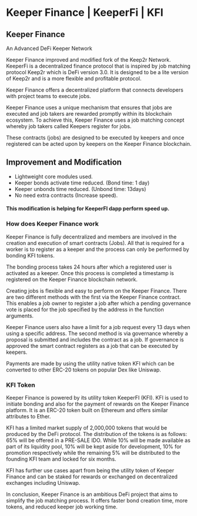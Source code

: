 # Keeper Finance | KeeperFi | KFI


## Keeper Finance
An Advanced DeFi Keeper Network

Keeper Finance improved and modified fork of the Keep2r Network. KeeperFi is a decentralized finance protocol that is inspired by job matching protocol Keep2r which is DeFi version 3.0. It is designed to be a lite version of Keep2r and is a more flexible and profitable protocol.  

Keeper Finance offers a decentralized platform that connects developers with project teams to execute jobs.

Keeper Finance uses a unique mechanism that ensures that jobs are executed and job takers are rewarded promptly within its blockchain ecosystem. To achieve this, Keeper Finance uses a job matching concept whereby job takers called Keepers register for jobs.

These contracts (jobs) are designed to be executed by keepers and once registered can be acted upon by keepers on the Keeper Finance blockchain.


## Improvement and Modification

* Lightweight core modules used.
* Keeper bonds activate time reduced. (Bond time: 1 day)
* Keeper unbonds time reduced. (Unbond time: 13days)
* No need extra contracts (Increase speed).

#### This modification is helping for KeeperFI dapp perform speed up.

### How does Keeper Finance work

Keeper Finance is fully decentralized and members are involved in the creation and execution of smart contracts (Jobs). All that is required for a worker is to register as a keeper and the process can only be performed by bonding KFI tokens.

The bonding process takes 24 hours after which a registered user is activated as a keeper. Once this process is completed a timestamp is registered on the Keeper Finance blockchain network.

Creating jobs is flexible and easy to perform on the Keeper Finance. There are two different methods with the first via the Keeper Finance contract. This enables a job owner to register a job after which a pending governance vote is placed for the job specified by the address in the function arguments.

Keeper Finance users also have a limit for a job request every 13 days when using a specific address. The second method is via governance whereby a proposal is submitted and includes the contract as a job. If governance is approved the smart contract registers as a job that can be executed by keepers.

Payments are made by using the utility native token KFI which can be converted to other ERC-20 tokens on popular Dex like Uniswap.


### KFI Token

Keeper Finance is powered by its utility token KeeperFI (KFI). KFI is used to initiate bonding and also for the payment of rewards on the Keeper Finance platform. It is an ERC-20 token built on Ethereum and offers similar attributes to Ether.

KFI has a limited market supply of 2,000,000 tokens that would be produced by the DeFi protocol. The distribution of the tokens is as follows: 65% will be offered in a PRE-SALE  IDO. While 10% will be made available as part of its liquidity pool, 10% will be kept aside for development, 10% for promotion respectively while the remaining 5% will be distributed to the founding KFI team and locked for six months.

KFI has further use cases apart from being the utility token of Keeper Finance and can be staked for rewards or exchanged on decentralized exchanges including Uniswap.

In conclusion, Keeper Finance is an ambitious DeFi project that aims to simplify the job matching process. It offers faster bond creation time, more tokens, and reduced keeper job working time.
